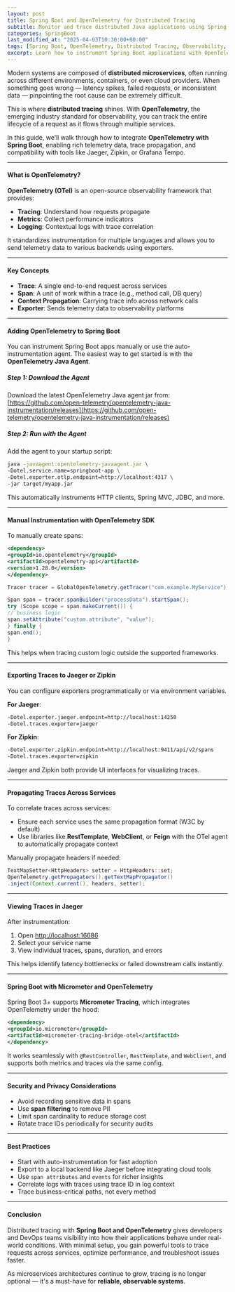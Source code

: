 ```yaml
---
layout: post
title: Spring Boot and OpenTelemetry for Distributed Tracing
subtitle: Monitor and trace distributed Java applications using Spring Boot and OpenTelemetry
categories: SpringBoot
last_modified_at: "2025-04-03T10:30:00+00:00"
tags: [Spring Boot, OpenTelemetry, Distributed Tracing, Observability, Java, Microservices]
excerpt: Learn how to instrument Spring Boot applications with OpenTelemetry for complete distributed tracing. Capture spans, correlate requests across services, and improve observability with ease.
---
```

Modern systems are composed of **distributed microservices**, often running across different environments, containers, or even cloud providers. When something goes wrong — latency spikes, failed requests, or inconsistent data — pinpointing the root cause can be extremely difficult.

This is where **distributed tracing** shines. With **OpenTelemetry**, the emerging industry standard for observability, you can track the entire lifecycle of a request as it flows through multiple services.

In this guide, we’ll walk through how to integrate **OpenTelemetry with Spring Boot**, enabling rich telemetry data, trace propagation, and compatibility with tools like Jaeger, Zipkin, or Grafana Tempo.

---

#### What is OpenTelemetry?

**OpenTelemetry (OTel)** is an open-source observability framework that provides:
- **Tracing**: Understand how requests propagate
- **Metrics**: Collect performance indicators
- **Logging**: Contextual logs with trace correlation

It standardizes instrumentation for multiple languages and allows you to send telemetry data to various backends using exporters.

---

#### Key Concepts

- **Trace**: A single end-to-end request across services
- **Span**: A unit of work within a trace (e.g., method call, DB query)
- **Context Propagation**: Carrying trace info across network calls
- **Exporter**: Sends telemetry data to observability platforms

---

#### Adding OpenTelemetry to Spring Boot

You can instrument Spring Boot apps manually or use the auto-instrumentation agent. The easiest way to get started is with the **OpenTelemetry Java Agent**.

##### Step 1: Download the Agent

Download the latest OpenTelemetry Java agent jar from:
[https://github.com/open-telemetry/opentelemetry-java-instrumentation/releases](https://github.com/open-telemetry/opentelemetry-java-instrumentation/releases)

##### Step 2: Run with the Agent

Add the agent to your startup script:

```bash
java -javaagent:opentelemetry-javaagent.jar \
-Dotel.service.name=springboot-app \
-Dotel.exporter.otlp.endpoint=http://localhost:4317 \
-jar target/myapp.jar
```

This automatically instruments HTTP clients, Spring MVC, JDBC, and more.

---

#### Manual Instrumentation with OpenTelemetry SDK

To manually create spans:

```xml
<dependency>
<groupId>io.opentelemetry</groupId>
<artifactId>opentelemetry-api</artifactId>
<version>1.28.0</version>
</dependency>
```

```java
Tracer tracer = GlobalOpenTelemetry.getTracer("com.example.MyService");

Span span = tracer.spanBuilder("processData").startSpan();
try (Scope scope = span.makeCurrent()) {
// business logic
span.setAttribute("custom.attribute", "value");
} finally {
span.end();
}
```

This helps when tracing custom logic outside the supported frameworks.

---

#### Exporting Traces to Jaeger or Zipkin

You can configure exporters programmatically or via environment variables.

**For Jaeger**:

```bash
-Dotel.exporter.jaeger.endpoint=http://localhost:14250
-Dotel.traces.exporter=jaeger
```

**For Zipkin**:

```bash
-Dotel.exporter.zipkin.endpoint=http://localhost:9411/api/v2/spans
-Dotel.traces.exporter=zipkin
```

Jaeger and Zipkin both provide UI interfaces for visualizing traces.

---

#### Propagating Traces Across Services

To correlate traces across services:
- Ensure each service uses the same propagation format (W3C by default)
- Use libraries like **RestTemplate**, **WebClient**, or **Feign** with the OTel agent to automatically propagate context

Manually propagate headers if needed:

```java
TextMapSetter<HttpHeaders> setter = HttpHeaders::set;
OpenTelemetry.getPropagators().getTextMapPropagator()
.inject(Context.current(), headers, setter);
```

---

#### Viewing Traces in Jaeger

After instrumentation:
1. Open [http://localhost:16686](http://localhost:16686)
2. Select your service name
3. View individual traces, spans, duration, and errors

This helps identify latency bottlenecks or failed downstream calls instantly.

---

#### Spring Boot with Micrometer and OpenTelemetry

Spring Boot 3+ supports **Micrometer Tracing**, which integrates OpenTelemetry under the hood:

```xml
<dependency>
<groupId>io.micrometer</groupId>
<artifactId>micrometer-tracing-bridge-otel</artifactId>
</dependency>
```

It works seamlessly with `@RestController`, `RestTemplate`, and `WebClient`, and supports both metrics and traces via the same config.

---

#### Security and Privacy Considerations

- Avoid recording sensitive data in spans
- Use **span filtering** to remove PII
- Limit span cardinality to reduce storage cost
- Rotate trace IDs periodically for security audits

---

#### Best Practices

- Start with auto-instrumentation for fast adoption
- Export to a local backend like Jaeger before integrating cloud tools
- Use `span attributes` and `events` for richer insights
- Correlate logs with traces using trace ID in log context
- Trace business-critical paths, not every method

---

#### Conclusion

Distributed tracing with **Spring Boot and OpenTelemetry** gives developers and DevOps teams visibility into how their applications behave under real-world conditions. With minimal setup, you gain powerful tools to trace requests across services, optimize performance, and troubleshoot issues faster.

As microservices architectures continue to grow, tracing is no longer optional — it's a must-have for **reliable, observable systems**.

